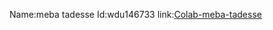 Name:meba tadesse
Id:wdu146733
link:[Colab-meba-tadesse](https://colab.research.google.com/drive/1Bnkx2qlXfFxH1rr2o4MlcEyq62rZ-ax-?usp=sharing)